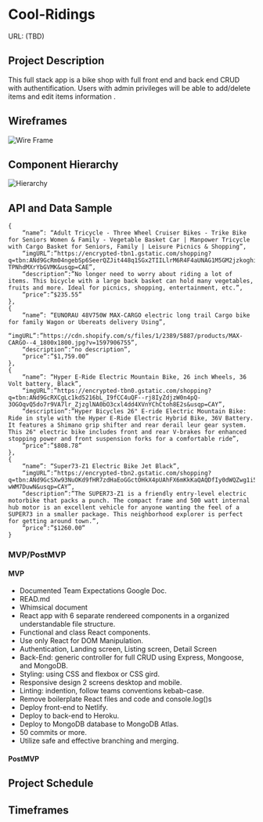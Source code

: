 # Cool-Ridings

URL: (TBD)

## Project Description
This full stack app is a bike shop with full front end and back end CRUD with authentification. Users with admin privileges will be able to add/delete items and edit items information . 
## Wireframes
![Wire Frame](https://puu.sh/H3Oqr/714b40e9e2.png)
## Component Hierarchy
![Hierarchy](https://github.com/jpacheco008/Cool-Ridings/blob/development/P3%20Cool%20Ridings%402x.png)
## API and Data Sample
```
{
	“name”: “Adult Tricycle - Three Wheel Cruiser Bikes - Trike Bike for Seniors Women & Family - Vegetable Basket Car | Manpower Tricycle with Cargo Basket for Seniors, Family | Leisure Picnics & Shopping”,
	“imgURL”:”https://encrypted-tbn1.gstatic.com/shopping?q=tbn:ANd9GcRm04ngebSp6SeerQZJit448q1SGx2TIILlrM6R4F4aUNAG1M5GM2jzkoghiyJ6EwGrsPAu4RANRmPf3T6hswxQ3PT8Z-TPNhdMXrYbGVMK&usqp=CAE”,
	“description”:”No longer need to worry about riding a lot of items. This bicycle with a large back basket can hold many vegetables, fruits and more. Ideal for picnics, shopping, entertainment, etc.”,
	“price”:”$235.55”
},
{
	“name”: “EUNORAU 48V750W MAX-CARGO electric long trail Cargo bike for family Wagon or Ubereats delivery Using”,
	“imgURL”:”https://cdn.shopify.com/s/files/1/2389/5887/products/MAX-CARGO--4_1800x1800.jpg?v=1597906755”,
	“description”:”no description”,
	“price”:”$1,759.00”
},
{
	“name”: “Hyper E-Ride Electric Mountain Bike, 26 inch Wheels, 36 Volt battery, Black”,
	“imgURL”:”https://encrypted-tbn0.gstatic.com/shopping?q=tbn:ANd9GcRXCgLc1kd5216bL_I9fCC4uQF--rj8IyZdjzW0n4pQ-3OGOqvQ5do7r9VA7lr_ZjzglNA0bO3cxl4dd4XVnYChCtoh8E2s&usqp=CAY”,
	“description”:”Hyper Bicycles 26" E-ride Electric Mountain Bike: Ride in style with the Hyper E-Ride Electric Hybrid Bike, 36V Battery. It features a Shimano grip shifter and rear derail leur gear system. This 26" electric bike includes front and rear V-brakes for enhanced stopping power and front suspension forks for a comfortable ride”,
	“price”:”$808.78”
},
{
	“name”: “Super73-Z1 Electric Bike Jet Black”,
	“imgURL”:”https://encrypted-tbn2.gstatic.com/shopping?q=tbn:ANd9GcSXw93NuOKd9fHR7zdHaEoGGctOHkX4pUAhFX6mKkKaQAQDfIy0dWQZwg1i5_j7xRZxRac31fooGlo0015VKf4SxUnV8VGcRKunzltT3XFWGEo-wWM7DuwN&usqp=CAY”,
	“description”:”The SUPER73-Z1 is a friendly entry-level electric motorbike that packs a punch. The compact frame and 500 watt internal hub motor is an excellent vehicle for anyone wanting the feel of a SUPER73 in a smaller package. This neighborhood explorer is perfect for getting around town.”,
	“price”:”$1260.00”
}
```
### MVP/PostMVP

#### MVP
- Documented Team Expectations Google Doc.
- READ.md
- Whimsical document
- React app with 6 separate rendereed components in a organized understandable file structure.
- Functional and class React components.
- Use only React for DOM Manipulation.
- Authentication, Landing screen, Listing screen, Detail Screen
- Back-End: generic controller for full CRUD using Express, Mongoose, and MongoDB. 
- Styling: using CSS and flexbox or CSS gird.
- Responsive design 2 screens desktop and mobile.
- Linting: indention, follow teams conventions kebab-case.
- Remove boilerplate React files and code and console.log()s 
- Deploy front-end to Netlify.
- Deploy to back-end to Heroku.
- Deploy to MongoDB database to MongoDB Atlas.
- 50 commits or more. 
- Utilize safe and effective branching and merging. 
#### PostMVP

## Project Schedule

## Timeframes

